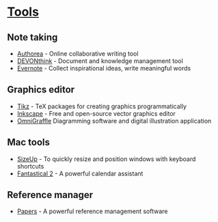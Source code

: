 # [Tools](https://github.com/hijizhou/Collections/wiki/Tools)
## Note taking
* [Authorea](https://www.authorea.com) - Online collaborative writing tool
* [DEVONthink](http://www.devontechnologies.com/products/devonthink/overview.html) - Document and knowledge management tool
* [Evernote](https://evernote.com) - Collect inspirational ideas, write meaningful words

## Graphics editor
* [Tikz](http://www.texample.net/tikz/examples/) - TeX packages for creating graphics programmatically
* [Inkscape](https://inkscape.org) - Free and open-source vector graphics editor
* [OmniGraffle](https://www.omnigroup.com/omnigraffle) Diagramming software and digital illustration application

## Mac tools
* [SizeUp](http://www.irradiatedsoftware.com/sizeup/) - To quickly resize and position windows with keyboard shortcuts
* [Fantastical 2](https://flexibits.com/fantastical) - A powerful calendar assistant

## Reference manager
* [Papers](http://www.papersapp.com/) - A powerful reference management software
